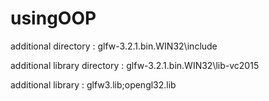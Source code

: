 # usingOOP
additional directory : glfw-3.2.1.bin.WIN32\include

additional library directory : glfw-3.2.1.bin.WIN32\lib-vc2015

additional library : glfw3.lib;opengl32.lib
